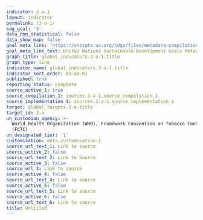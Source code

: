 ```yaml
---
indicator: 3.a.1
layout: indicator
permalink: /3-a-1/
sdg_goal: '3'
data_non_statistical: false
data_show_map: false
goal_meta_link: 'https://unstats.un.org/sdgs/files/metadata-compilation/Metadata-Goal-3.pdf'
goal_meta_link_text: United Nations Sustainable Development Goals Metadata (PDF 866 KB)
graph_title: global_indicators.3-a-1.title
graph_type: line
indicator_name: global_indicators.3-a-1.title
indicator_sort_order: 03-aa-01
published: true
reporting_status: complete
source_active_1: true
source_compilation_1: sources.3-a-1.source_compilation_1
source_implementation_1: sources.3-a-1.source_implementation_1
target: global_targets.3-a.title
target_id: 3.a
un_custodian_agency: >-
  World Health Organization (WHO), Framework Convention on Tobacco Control
  (FCTC)
un_designated_tier: '1'
customisation: meta.customisation-1
source_url_text_1: Link to source
source_active_2: false
source_url_text_2: Link to Source
source_active_3: false
source_url_3: Link to source
source_active_4: false
source_url_text_4: Link to source
source_active_5: false
source_url_text_5: Link to source
source_active_6: false
source_url_text_6: Link to source
title: Untitled
---
```

